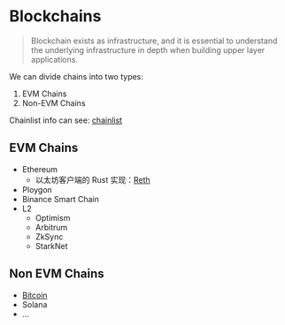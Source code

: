 # Blockchains

> Blockchain exists as infrastructure, and it is essential to understand the underlying infrastructure in depth when building upper layer applications.

We can divide chains into two types:

1. EVM Chains
2. Non-EVM Chains

Chainlist info can see: [chainlist](chainlist.md)

## EVM Chains

- Ethereum
  - 以太坊客户端的 Rust 实现：[Reth](Reth.md)
- Ploygon
- Binance Smart Chain
- L2
  - Optimism
  - Arbitrum
  - ZkSync
  - StarkNet

## Non EVM Chains

- [Bitcoin](bitcoin/README.md)
- Solana
- ...
